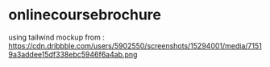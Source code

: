# onlinecoursebrochure
using tailwind mockup from : https://cdn.dribbble.com/users/5902550/screenshots/15294001/media/71519a3addee15df338ebc5946f6a4ab.png
